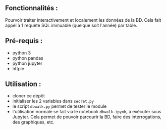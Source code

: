 ## Fonctionnalités :
Pourvoir traiter interactivement et localement les données de la BD.
Cela fait appel à 1 requête SQL immuable (quelque soit l'année) par table.

## Pré-requis :
* python 3
* python pandas
* python jupyter
* httpie
    
## Utilisation :
* cloner ce dépôt
* initialiser les 2 variables dans `secret.py`
* le script `dbwalk.py` permet de tester le module
* l'utilisation normale se fait via le notebook `dbwalk.ipynb`, à exécuter sous Jupyter.
Cela permet de pouvoir parcourir la BD, faire des interrogations, des graphiques, etc.
